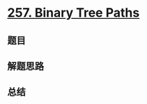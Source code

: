 # [257. Binary Tree Paths](https://leetcode.com/problems/binary-tree-paths/)

## 题目


## 解题思路


## 总结


